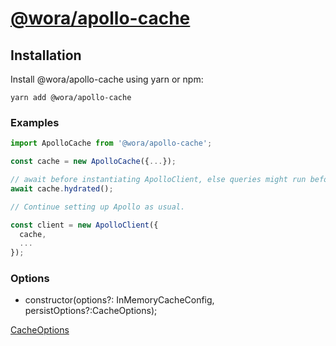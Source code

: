 # [@wora/apollo-cache](https://github.com/morrys/wora)


## Installation

Install @wora/apollo-cache using yarn or npm:

```
yarn add @wora/apollo-cache
```



### Examples

```js
import ApolloCache from '@wora/apollo-cache';

const cache = new ApolloCache({...});

// await before instantiating ApolloClient, else queries might run before the cache is persisted
await cache.hydrated();

// Continue setting up Apollo as usual.

const client = new ApolloClient({
  cache,
  ...
});
```


### Options

* constructor(options?: InMemoryCacheConfig, persistOptions?:CacheOptions);


[CacheOptions](https://github.com/morrys/wora/blob/master/packages/cache-persist/README.md)
